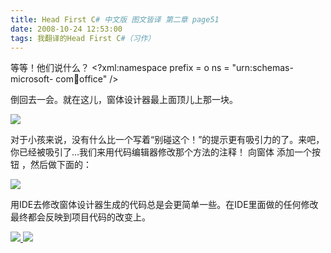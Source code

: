 ```yaml
---
title: Head First C# 中文版 图文皆译 第二章 page51
date: 2008-10-24 12:53:00
tags: 我翻译的Head First C#（习作）
---
```

等等！他们说什么？  <?xml:namespace prefix = o ns = "urn:schemas-microsoft-
com:office:office" />

倒回去一会。就在这儿，窗体设计器最上面顶儿上那一块。

![](https://p-blog.csdn.net/images/p_blog_csdn_net/cuipengfei1/EntryImages/20081024/%E6%88%AA%E5%9B%BE00.jpg)

对于小孩来说，没有什么比一个写着“别碰这个！”的提示更有吸引力的了。来吧，你已经被吸引了...我们来用代码编辑器修改那个方法的注释！  向窗体
添加一个按钮  ，然后做下面的：

![](https://p-blog.csdn.net/images/p_blog_csdn_net/cuipengfei1/EntryImages/20081024/%E6%88%AA%E5%9B%BE01.jpg)

用IDE去修改窗体设计器生成的代码总是会更简单一些。在IDE里面做的任何修改最终都会反映到项目代码的改变上。



[ ![](https://profile.csdnimg.cn/5/2/5/3_cuipengfei1)
![](https://g.csdnimg.cn/static/user-reg-year/1x/11.png)
](https://blog.csdn.net/cuipengfei1)





